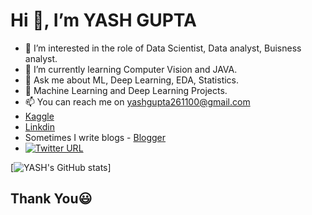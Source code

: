 # Hi 👋, I’m YASH GUPTA
- 👀 I’m interested in the role of Data Scientist, Data analyst, Buisness analyst.
- 🌱 I’m currently learning Computer Vision and JAVA.
- 💬 Ask me about ML, Deep Learning, EDA, Statistics.
- 👯 Machine Learning and Deep Learning Projects.
- 📫 You can reach me on yashgupta261100@gmail.com
- [Kaggle](https://www.kaggle.com/yashgupta261100)
- [Linkdin](https://www.linkedin.com/in/yash-gupta-3b1050167/)
- Sometimes I write blogs - [Blogger](https://www.blogger.com/profile/13899936812855916577)
- [![Twitter URL](https://img.shields.io/twitter/url/https/twitter.com/Yashgupta.svg?style=social&label=Follow%20%40Yashgupta)](https://twitter.com/Yashgup66078577?s=08)


[![YASH's GitHub stats](https://github-readme-stats.vercel.app/api?username=YASHGUPTA2611)]

## Thank You😃
<!---
YASHGUPTA2611/YASHGUPTA2611 is a ✨ special ✨ repository because its `README.md` (this file) appears on your GitHub profile.
You can click the Preview link to take a look at your changes.
--->
